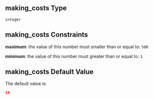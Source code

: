 ## making_costs Type

`integer`

## making_costs Constraints

**maximum**: the value of this number must smaller than or equal to: `500`

**minimum**: the value of this number must greater than or equal to: `1`

## making_costs Default Value

The default value is:

```json
14
```
